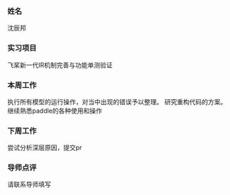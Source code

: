 ### 姓名
沈辰邦

### 实习项目
飞桨新一代IR机制完善与功能单测验证

### 本周工作

执行所有模型的运行操作，对当中出现的错误予以整理。
研究重构代码的方案。
继续熟悉paddle的各种使用和操作

### 下周工作

尝试分析深层原因，提交pr


### 导师点评
请联系导师填写